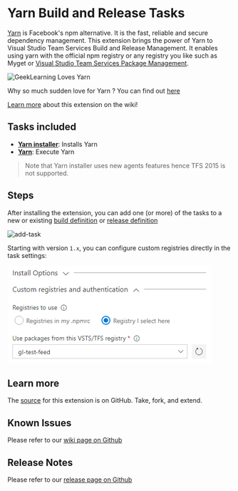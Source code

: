 # Yarn Build and Release Tasks

[Yarn](https://yarnpkg.com/) is Facebook's npm alternative. It is the fast, reliable and secure dependency management. 
This extension brings the power of Yarn to Visual Studio Team Services Build and Release Management. It enables using yarn with the official npm registry or any registry you like such as Myget or [Visual Studio Team Services Package Management](https://marketplace.visualstudio.com/items?itemName=ms.feed#).

![GeekLearning Loves Yarn](Screenshots/GeekLearningLovesYarn.png)

Why so much sudden love for Yarn ? You can find out [here](http://geeklearning.io/npm-install-drives-you-crazy-yarn-and-chill) 

[Learn more](https://github.com/geeklearningio/gl-vsts-tasks-yarn/wiki) about this extension on the wiki!

## Tasks included

* **[Yarn installer](https://github.com/geeklearningio/gl-vsts-tasks-yarn/wiki/Yarn-Installer)**: Installs Yarn 
* **[Yarn](https://github.com/geeklearningio/gl-vsts-tasks-yarn/wiki/Yarn)**: Execute Yarn

> Note that Yarn installer uses new agents features hence TFS 2015 is not supported.

## Steps

After installing the extension, you can add one (or more) of the tasks to a new or existing [build definition](https://www.visualstudio.com/en-us/docs/build/define/create) or [release definition](https://www.visualstudio.com/en-us/docs/release/author-release-definition/more-release-definition)

![add-task](Screenshots/Add-Tasks.png)

Starting with version `1.x`, you can configure custom registries directly in the task settings:

![Custom Registries](Screenshots/Custom-Registries.png)

## Learn more

The [source](https://github.com/geeklearningio/gl-vsts-tasks-yarn) for this extension is on GitHub. Take, fork, and extend.

## Known Issues

Please refer to our [wiki page on Github](https://github.com/geeklearningio/gl-vsts-tasks-yarn/wiki/Known-Issues)

## Release Notes

Please refer to our [release page on Github](https://github.com/geeklearningio/gl-vsts-tasks-yarn/releases)
